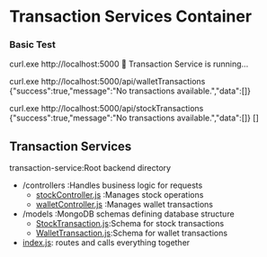 # Transaction Services Container

### Basic Test

curl.exe http://localhost:5000
🚀 Transaction Service is running...

curl.exe http://localhost:5000/api/walletTransactions
{"success":true,"message":"No transactions available.","data":[]}

curl.exe http://localhost:5000/api/stockTransactions
{"success":true,"message":"No transactions available.","data":[]}
[]

## Transaction Services

transaction-service:Root backend directory
- /controllers :Handles business logic for requests
  - [stockController.js](./controllers/stockController.js)        :Manages stock operations
  - [walletController.js](./controllers/walletController.js)     :Manages wallet transactions
- /models :MongoDB schemas defining database structure
  - [StockTransaction.js](./models/StockTransaction.js):Schema for stock transactions
  - [WalletTransaction.js](./models/WalletTransaction.js):Schema for wallet transactions
- [index.js](./index.js): routes and calls everything together